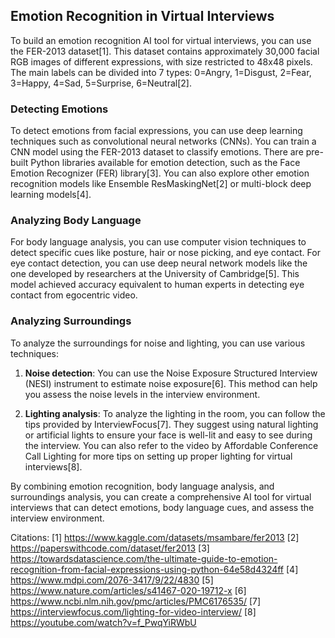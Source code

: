 ## Emotion Recognition in Virtual Interviews

To build an emotion recognition AI tool for virtual interviews, you can use the FER-2013 dataset[1]. This dataset contains approximately 30,000 facial RGB images of different expressions, with size restricted to 48x48 pixels. The main labels can be divided into 7 types: 0=Angry, 1=Disgust, 2=Fear, 3=Happy, 4=Sad, 5=Surprise, 6=Neutral[2].

### Detecting Emotions

To detect emotions from facial expressions, you can use deep learning techniques such as convolutional neural networks (CNNs). You can train a CNN model using the FER-2013 dataset to classify emotions. There are pre-built Python libraries available for emotion detection, such as the Face Emotion Recognizer (FER) library[3]. You can also explore other emotion recognition models like Ensemble ResMaskingNet[2] or multi-block deep learning models[4].

### Analyzing Body Language

For body language analysis, you can use computer vision techniques to detect specific cues like posture, hair or nose picking, and eye contact. For eye contact detection, you can use deep neural network models like the one developed by researchers at the University of Cambridge[5]. This model achieved accuracy equivalent to human experts in detecting eye contact from egocentric video.

### Analyzing Surroundings

To analyze the surroundings for noise and lighting, you can use various techniques:

1. **Noise detection**: You can use the Noise Exposure Structured Interview (NESI) instrument to estimate noise exposure[6]. This method can help you assess the noise levels in the interview environment.

2. **Lighting analysis**: To analyze the lighting in the room, you can follow the tips provided by InterviewFocus[7]. They suggest using natural lighting or artificial lights to ensure your face is well-lit and easy to see during the interview. You can also refer to the video by Affordable Conference Call Lighting for more tips on setting up proper lighting for virtual interviews[8].

By combining emotion recognition, body language analysis, and surroundings analysis, you can create a comprehensive AI tool for virtual interviews that can detect emotions, body language cues, and assess the interview environment.

Citations:
[1] https://www.kaggle.com/datasets/msambare/fer2013
[2] https://paperswithcode.com/dataset/fer2013
[3] https://towardsdatascience.com/the-ultimate-guide-to-emotion-recognition-from-facial-expressions-using-python-64e58d4324ff
[4] https://www.mdpi.com/2076-3417/9/22/4830
[5] https://www.nature.com/articles/s41467-020-19712-x
[6] https://www.ncbi.nlm.nih.gov/pmc/articles/PMC6176535/
[7] https://interviewfocus.com/lighting-for-video-interview/
[8] https://youtube.com/watch?v=f_PwqYiRWbU